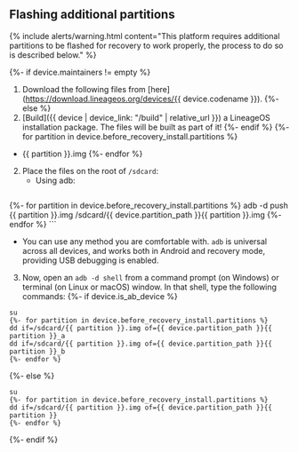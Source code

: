 ## Flashing additional partitions

{% include alerts/warning.html content="This platform requires additional partitions to be flashed for recovery to work properly, the process to do so is described below." %}

{%- if device.maintainers != empty %}
1. Download the following files from [here](https://download.lineageos.org/devices/{{ device.codename }}).
{%- else %}
1. [Build]({{ device | device_link: "/build" | relative_url }}) a LineageOS installation package. The files will be built as part of it!
{%- endif %}
{%- for partition in device.before_recovery_install.partitions %}
  * {{ partition }}.img
{%- endfor %}
2. Place the files on the root of `/sdcard`:
   * Using adb:
      ```
{%- for partition in device.before_recovery_install.partitions %}
      adb -d push {{ partition }}.img /sdcard/{{ device.partition_path }}{{ partition }}.img
{%- endfor %}
      ```
   * You can use any method you are comfortable with. `adb` is universal across all devices, and works both in Android and recovery mode, providing USB debugging is enabled.
3. Now, open an `adb -d shell` from a command prompt (on Windows) or terminal (on Linux or macOS) window. In that shell, type the following commands:
{%- if device.is_ab_device %}
```
su
{%- for partition in device.before_recovery_install.partitions %}
dd if=/sdcard/{{ partition }}.img of={{ device.partition_path }}{{ partition }}_a
dd if=/sdcard/{{ partition }}.img of={{ device.partition_path }}{{ partition }}_b
{%- endfor %}
```
{%- else %}
```
su
{%- for partition in device.before_recovery_install.partitions %}
dd if=/sdcard/{{ partition }}.img of={{ device.partition_path }}{{ partition }}
{%- endfor %}
```
{%- endif %}
